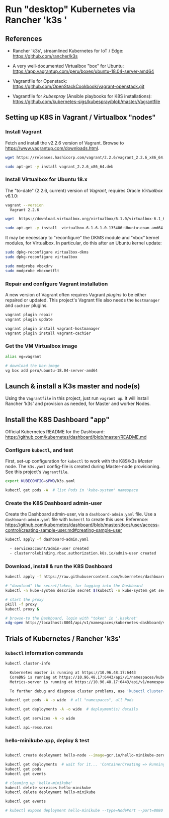 
# Run "desktop" Kubernetes via Rancher 'k3s '

## References

 * Rancher 'k3s', streamlined Kubernetes for IoT / Edge:
   https://github.com/rancher/k3s

 * A very well-documented Virtualbox "box" for Ubuntu:
   https://app.vagrantup.com/peru/boxes/ubuntu-18.04-server-amd64

 * Vagrantfile for Openstack:
   https://github.com/OpenStackCookbook/vagrant-openstack.git

 * Vagrantfile for *kubespray* (Ansible playbooks for K8S installations):
   https://github.com/kubernetes-sigs/kubespray/blob/master/Vagrantfile


## Setting up K8S in Vagrant / Virtualbox "nodes"

### Install Vagrant

Fetch and install the v2.2.6 version of Vagrant.  Browse to https://www.vagrantup.com/downloads.html.

```sh
wget https://releases.hashicorp.com/vagrant/2.2.6/vagrant_2.2.6_x86_64.deb

sudo apt-get -y install vagrant_2.2.6_x86_64.deb

```

### Install Virtualbox for Ubuntu 18.x

The "to-date" (2.2.6, current) version of *Vagrant*, requires Oracle *Virtualbox* v6.1.0:

```sh
vagrant --version
  Vagrant 2.2.6

wget  https://download.virtualbox.org/virtualbox/6.1.0/virtualbox-6.1_6.1.0-135406~Ubuntu~eoan_amd64.deb

sudo apt-get -y install  virtualbox-6.1.6.1.0-135406~Ubuntu~eoan_amd64.deb 

```

It may be necessary to "reconfigure" the DKMS module and "vbox" kernel modules, for Virtualbox.  In particular, do this after an Ubuntu kernel update:

```sh
sudo dpkg-reconfigure virtualbox-dkms
sudo dpkg-reconfigure virtualbox

sudo modprobe vboxdrv
sudo modprobe vboxnetflt

```

### Repair and configure Vagrant installation

A new version of Vagrant often requires Vagrant *plugins* to be either repaired or updated.   This project's Vagrant file also needs the `hostmanager` and `cachier` plugins.

```sh
vagrant plugin repair
vagrant plugin update

vagrant plugin install vagrant-hostmanager
vagrant plugin install vagrant-cachier
```

### Get the VM Virtualbox image

```sh
alias vg=vagrant

# download the box-image
vg box add peru/ubuntu-18.04-server-amd64
```

## Launch & install a K3s master and node(s)

Using the `Vagrantfile` in this project, just run `vagrant up`.  It will install Rancher 'k3s' and provision as needed, for Master and worker Nodes.


## Install the K8S Dashboard "app"

Official Kubernetes README for the Dashboard: https://github.com/kubernetes/dashboard/blob/master/README.md

### Configure `kubectl`, and test

First, set-up configuration for `kubectl` to work with the K8S/k3s *Master*
node.  The `k3s.yaml` config-file is created during Master-node provisioning.  See this project's `Vagrantfile`.

```sh
export KUBECONFIG=$PWD/k3s.yaml

kubectl get pods -A  # list Pods in 'kube-system' namespace
```

### Create the K8S Dashboard admin-user

Create the Dashboard admin-user, via a `dashboard-admin.yaml` file.
Use a ``dashboard-admin.yaml`` file with `kubectl` to create this user.
Reference: https://github.com/kubernetes/dashboard/blob/master/docs/user/access-control/creating-sample-user.md#creating-sample-user

```sh
kubectl apply -f dashboard-admin.yaml

  - serviceaccount/admin-user created
  - clusterrolebinding.rbac.authorization.k8s.io/admin-user created
```

### Download, install & run the K8S Dashboard

```sh
kubectl apply -f https://raw.githubusercontent.com/kubernetes/dashboard/v2.0.0-rc2/aio/deploy/recommended.yaml

# "download" the secret/token, for logging into the Dashboard
kubectl -n kube-system describe secret $(kubectl -n kube-system get secret | grep admin-user | awk '{print $1}') > .ksekret

# start the proxy
pkill -f proxy
kubectl proxy &

# browse-to the Dashboard, login with "token" in '.ksekret'
xdg-open http://localhost:8001/api/v1/namespaces/kubernetes-dashboard/services/https:kubernetes-dashboard:/proxy/
```

## Trials of Kubernetes / Rancher 'k3s'

### `kubectl` information commands

```sh
kubectl cluster-info

  Kubernetes master is running at https://10.96.48.17:6443
  CoreDNS is running at https://10.96.48.17:6443/api/v1/namespaces/kube-system/services/kube-dns:dns/proxy
  Metrics-server is running at https://10.96.48.17:6443/api/v1/namespaces/kube-system/services/https:metrics-server:/proxy

  To further debug and diagnose cluster problems, use 'kubectl cluster-info dump'.

kubectl get pods -A -o wide  # all "namespaces", all Pods

kubectl get deployments -A -o wide  # deployment(s) details

kubectl get services -A -o wide

kubectl api-resources
```

### hello-minikube app, deploy & test

```sh

kubectl create deployment hello-node --image=gcr.io/hello-minikube-zero-install/hello-node

kubectl get deployments  # wait for it... 'ContainerCreating => Running
kubectl get pods
kubectl get events

# cleaning up 'hello-minikube'
kubectl delete services hello-minikube
kubectl delete deployment hello-minikube

kubectl get events

# kubectl expose deployment hello-minikube --type=NodePort --port=8080

```
